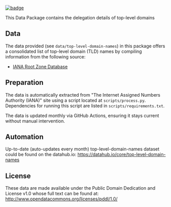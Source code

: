 <a className="gh-badge" href="https://datahub.io/core/top-level-domain-names"><img src="https://badgen.net/badge/icon/View%20on%20datahub.io/orange?icon=https://datahub.io/datahub-cube-badge-icon.svg&label&scale=1.25" alt="badge" /></a>

This Data Package contains the delegation details of top-level domains

## Data

The data provided (see `data/top-level-domain-names`) in this package offers a consolidated list of top-level domain (TLD) names by compiling information from the following source:

- [IANA Root Zone Database](http://www.iana.org/domains/root/db)

## Preparation

The data is automatically extracted from "The Internet Assigned Numbers Authority (IANA)" site using a script located at `scripts/process.py`. Dependencies for running this script are listed in `scripts/requirements.txt`.

The data is updated monthly via GitHub Actions, ensuring it stays current without manual intervention.

## Automation

Up-to-date (auto-updates every month) top-level-domain-names dataset could be found on the datahub.io: https://datahub.io/core/top-level-domain-names

## License

These data are made available under the Public Domain Dedication and License v1.0 whose full text can be found at: http://www.opendatacommons.org/licenses/pddl/1.0/
